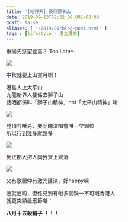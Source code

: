 ```yaml
---
title: '[吔孖系] 夜行獅子山'
date: 2019-09-13T22:32:00.001+08:00
draft: false
aliases: [ "/2019/09/blog-post.html" ]
tags : [lifestyle - 港女港旅]
---
```


重陽先慾望登高？ Too Late～  

![](/images/lionrocknight.jpg)

中秋就要上山賞月喇！  
  
港島人上太平山  
九龍新界人梗係去獅子山  
話晒都係叫「獅子山精神」not「太平山精神」嘛…  

![](/images/lionrocknight1.jpg)

登頂冇咁易，要同睇演唱會咁一早霸位  
所以行到幾多就幾多  

![](/images/lionrocknight2.jpg)

反正都大把人同我齊上齊落  

![](/images/lionrocknight3.jpg)

又有歌聽仲有激光匯演，好happy㗎  
  
逼就逼啲，但係見到有咁多個缺一不可嘅香港人  
就更突顯最應節嘅：  
  
  

**八月十五殺韃子 ！！！**
